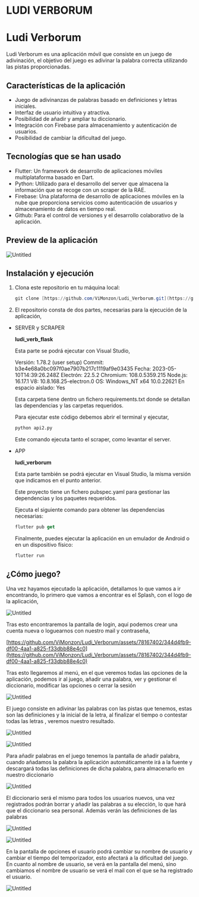 # LUDI VERBORUM

# Ludi Verborum

Ludi Verborum es una aplicación móvil que consiste en un juego de adivinación, el objetivo del juego es adivinar la palabra correcta utilizando las pistas proporcionadas.

## Características de la aplicación

- Juego de adivinanzas de palabras basado en definiciones y letras iniciales.
- Interfaz de usuario intuitiva y atractiva.
- Posibilidad de añadir y ampliar tu diccionario.
- Integración con Firebase para almacenamiento y autenticación de usuarios.
- Posibilidad de cambiar la dificultad del juego.

## Tecnologías que se han usado

- Flutter: Un framework de desarrollo de aplicaciones móviles multiplataforma basado en Dart.
- Python: Utilizado para el desarrollo del server que almacena la información que se recoge con un scraper de la RAE.
- Firebase: Una plataforma de desarrollo de aplicaciones móviles en la nube que proporciona servicios como autenticación de usuarios y almacenamiento de datos en tiempo real.
- Github: Para el control de versiones y el desarrollo colaborativo de la aplicación.

## Preview de la aplicación

![Untitled](LUDI%20VERBORUM%20badb7cae1c7a4ea0b166dad807940d27/Untitled.png)

## Instalación y ejecución

1. Clona este repositorio en tu máquina local:
    
    ```powershell
    git clone [https://github.com/ViMonzon/Ludi_Verborum.git](https://github.com/ViMonzon/Ludi_Verborum.git)
    ```
    

1. El repositorio consta de dos partes, necesarias para la ejecución de la aplicación,
- SERVER y SCRAPER
    
    **ludi_verb_flask**
    
    Esta parte se podrá ejecutar con Visual Studio,
    
    Versión: 1.78.2 (user setup)
    Commit: b3e4e68a0bc097f0ae7907b217c1119af9e03435
    Fecha: 2023-05-10T14:39:26.248Z
    Electrón: 22.5.2
    Chromium: 108.0.5359.215
    Node.js: 16.17.1
    V8: 10.8.168.25-electron.0
    OS: Windows_NT x64 10.0.22621
    En espacio aislado: Yes
    
    Esta carpeta tiene dentro un fichero requirements.txt donde se detallan las dependencias y las carpetas requeridos. 
    
    Para ejecutar este código debemos abrir el terminal y ejecutar,
    
    ```python
    python api2.py
    ```
    
    Este comando ejecuta tanto el scraper, como levantar el server. 
    
- APP
    
    **ludi_verborum**
    
    Esta parte también se podrá ejecutar en Visual Studio, la misma versión que indicamos en el punto anterior. 
    
    Este proyecto tiene un fichero pubspec.yaml para gestionar las dependencias y los paquetes requeridos. 
    
    Ejecuta el siguiente comando para obtener las dependencias necesarias:
    
    ```dart
    flutter pub get
    ```
    
    Finalmente, puedes ejecutar la aplicación en un emulador de Android o en un dispositivo físico:
    
    ```dart
    flutter run
    ```
    

## ¿Cómo juego?

Una vez hayamos ejecutado la aplicación, detallamos lo que vamos a ir encontrando, lo primero que vamos a encontrar es el Splash, con el logo de la aplicación,

![Untitled](LUDI%20VERBORUM%20badb7cae1c7a4ea0b166dad807940d27/Untitled%201.png)

Tras esto encontraremos la pantalla de login, aquí podemos crear una cuenta nueva o loguearnos con nuestro mail y contraseña, 

[https://github.com/ViMonzon/Ludi_Verborum/assets/78167402/344d4fb9-df00-4aa1-a825-f33dbb88e4c0](https://github.com/ViMonzon/Ludi_Verborum/assets/78167402/344d4fb9-df00-4aa1-a825-f33dbb88e4c0)

Tras esto llegaremos al menú, en el que veremos todas las opciones de la aplicación, podemos ir al juego, añadir una palabra, ver y gestionar el diccionario, modificar las opciones o cerrar la sesión

![Untitled](LUDI%20VERBORUM%20badb7cae1c7a4ea0b166dad807940d27/Untitled%202.png)

El juego consiste en adivinar las palabras con las pistas que tenemos, estas son las definiciones y la inicial de la letra, al finalizar el tiempo o contestar todas las letras , veremos nuestro resultado. 

![Untitled](LUDI%20VERBORUM%20badb7cae1c7a4ea0b166dad807940d27/Untitled%203.png)

![Untitled](LUDI%20VERBORUM%20badb7cae1c7a4ea0b166dad807940d27/Untitled%204.png)

Para añadir palabras en el juego tenemos la pantalla de añadir palabra, cuando añadamos la palabra la aplicación automáticamente irá a la fuente y descargará todas las definiciones de dicha palabra, para almacenarlo en nuestro diccionario

![Untitled](LUDI%20VERBORUM%20badb7cae1c7a4ea0b166dad807940d27/Untitled%205.png)

El diccionario será el mismo para todos los usuarios nuevos, una vez registrados podrán borrar y añadir las palabras a su elección, lo que hará que el diccionario sea personal. Además verán las definiciones de las palabras

![Untitled](LUDI%20VERBORUM%20badb7cae1c7a4ea0b166dad807940d27/Untitled%206.png)

![Untitled](LUDI%20VERBORUM%20badb7cae1c7a4ea0b166dad807940d27/Untitled%207.png)

En la pantalla de opciones el usuario podrá cambiar su nombre de usuario y cambiar el tiempo del temporizador, esto afectará a la dificultad del juego. En cuanto al nombre de usuario, se verá en la pantalla del menú, sino cambiamos el nombre de usuario se verá el mail con el que se ha registrado el usuario.

![Untitled](LUDI%20VERBORUM%20badb7cae1c7a4ea0b166dad807940d27/Untitled.png)